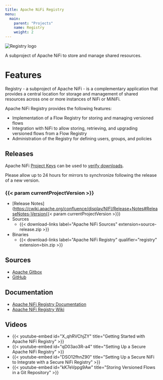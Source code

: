 ```yaml
---
title: Apache NiFi Registry
menu:
  main:
    parent: "Projects"
    name: Registry
    weight: 2
---
```


<div class="uk-column-1-3@l">
  <img id="registry-logo" src="../images/registry-logo.png" alt="Registry logo" />
</div>

<p class="description">A subproject of Apache NiFi to store and manage shared resources.</p>

# Features

Registry - a subproject of Apache NiFi - is a complementary application that provides a central location for storage and
management of shared resources across one or more instances of NiFi or MiNiFi.
       
Apache NiFi Registry provides the following features:

- Implementation of a Flow Registry for storing and managing versioned flows
- Integration with NiFi to allow storing, retrieving, and upgrading versioned flows from a Flow Registry
- Administration of the Registry for defining users, groups, and policies

## Releases

Apache NiFi [Project Keys](https://downloads.apache.org/nifi/KEYS) can be used to
[verify downloads](https://www.apache.org/info/verification.html).

Please allow up to 24 hours for mirrors to synchronize following the release of a new version.

### {{< param currentProjectVersion >}}
- [Release Notes](https://cwiki.apache.org/confluence/display/NIFI/Release+Notes#ReleaseNotes-Version{{< param currentProjectVersion >}})
- Sources
  - {{< download-links label="Apache NiFi Sources" extension=source-release.zip >}}
- Binaries
  - {{< download-links label="Apache NiFi Registry" qualifier="registry" extension=bin.zip >}}

## Sources

- [Apache Gitbox](https://gitbox.apache.org/repos/asf?p=nifi.git)
- [GitHub](https://github.com/apache/nifi)

## Documentation

- [Apache NiFi Registry Documentation](docs/nifi-registry-docs/index.html)
- [Apache NiFi Registry Wiki](https://cwiki.apache.org/confluence/display/NIFIREG)

## Videos

- {{< youtube-embed id="X_qhRVChjZY" title="Getting Started with Apache NiFi Registry" >}}
- {{< youtube-embed id="qD03ao3R-a4" title="Setting Up a Secure Apache NiFi Registry" >}}
- {{< youtube-embed id="DSO12fhnZ90" title="Setting Up a Secure NiFi to Integrate with a Secure NiFi Registry" >}}
- {{< youtube-embed id="kK7eVppg9Aw" title="Storing Versioned Flows in a Git Repository" >}}
